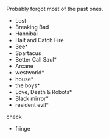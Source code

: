Probably forgot most of the past ones. 


- Lost
- Breaking Bad
- Hannibal
- Halt and Catch Fire
- See*
- Spartacus
- Better Call Saul*
- Arcane
- westworld*
- house*
- the boys*
- Love, Death & Robots*
- Black mirror*
- resident evil*

check

- fringe

